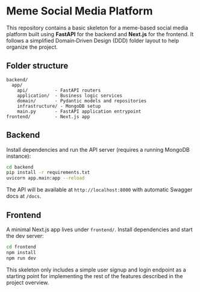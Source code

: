 # Meme Social Media Platform

This repository contains a basic skeleton for a meme-based social media platform built using **FastAPI** for the backend and **Next.js** for the frontend. It follows a simplified Domain‑Driven Design (DDD) folder layout to help organize the project.

## Folder structure
```
backend/
  app/
    api/          - FastAPI routers
    application/  - Business logic services
    domain/       - Pydantic models and repositories
    infrastructure/ - MongoDB setup
    main.py       - FastAPI application entrypoint
frontend/         - Next.js app
```

## Backend
Install dependencies and run the API server (requires a running MongoDB instance):
```bash
cd backend
pip install -r requirements.txt
uvicorn app.main:app --reload
```
The API will be available at `http://localhost:8000` with automatic Swagger docs at `/docs`.

## Frontend
A minimal Next.js app lives under `frontend/`. Install dependencies and start the dev server:
```bash
cd frontend
npm install
npm run dev
```

This skeleton only includes a simple user signup and login endpoint as a starting point for implementing the rest of the features described in the project overview.
